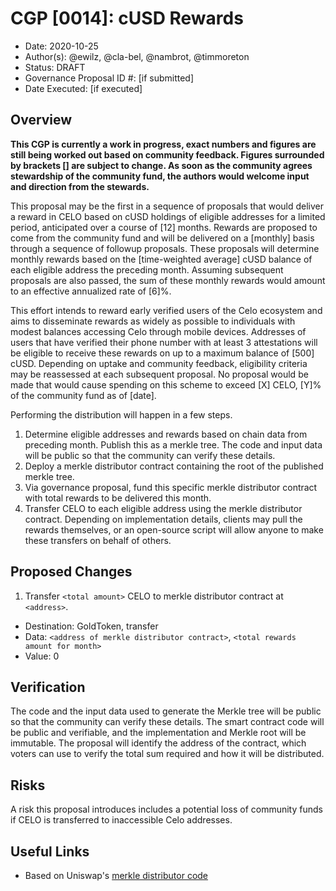 # CGP [0014]:  cUSD Rewards

- Date: 2020-10-25
- Author(s): @ewilz, @cla-bel, @nambrot, @timmoreton
- Status: DRAFT
- Governance Proposal ID #: [if submitted]
- Date Executed: [if executed]

## Overview

**This CGP is currently a work in progress, exact numbers and figures are still being worked out based on community feedback. Figures surrounded by brackets [] are subject to change. As soon as the community agrees stewardship of the community fund, the authors would welcome input and direction from the stewards.**

This proposal may be the first in a sequence of proposals that would deliver a reward in CELO based on cUSD holdings of eligible addresses for a limited period, anticipated over a course of [12] months. Rewards are proposed to come from the community fund and will be delivered on a [monthly] basis through a sequence of followup proposals. These proposals will determine monthly rewards based on the [time-weighted average] cUSD balance of each eligible address the preceding month. Assuming subsequent proposals are also passed, the sum of these monthly rewards would amount to an effective annualized rate of [6]%.
 
This effort intends to reward early verified users of the Celo ecosystem and aims to disseminate rewards as widely as possible to individuals with modest balances accessing Celo through mobile devices. Addresses of users that have verified their phone number with at least 3 attestations will be eligible to receive these rewards on up to a maximum balance of [500] cUSD. Depending on uptake and community feedback, eligibility criteria may be reassessed at each subsequent proposal. No proposal would be made that would cause spending on this scheme to exceed [X] CELO, [Y]% of the community fund as of [date].

Performing the distribution will happen in a few steps.
1. Determine eligible addresses and rewards based on chain data from preceding month. Publish this as a merkle tree. The code and input data will be public so that the community can verify these details. 
2. Deploy a merkle distributor contract containing the root of the published merkle tree.
3. Via governance proposal, fund this specific merkle distributor contract with total rewards to be delivered this month.
4. Transfer CELO to each eligible address using the merkle distributor contract. Depending on implementation details, clients may pull the rewards themselves, or an open-source script will allow anyone to make these transfers on behalf of others.


## Proposed Changes

1. Transfer `<total amount>` CELO to merkle distributor contract at `<address>`.
  - Destination: GoldToken, transfer
  - Data: `<address of merkle distributor contract>`, `<total rewards amount for month>`
  - Value: 0


## Verification

The code and the input data used to generate the Merkle tree will be public so that the community can verify these details. 
The smart contract code will be public and verifiable, and the implementation and Merkle root will be immutable. The proposal will identify the address of the contract, which voters can use to verify the total sum required and how it will be distributed.  


## Risks

A risk this proposal introduces includes a potential  loss of community funds if CELO is  transferred to inaccessible Celo addresses. 


## Useful Links

* Based on Uniswap's [merkle distributor code](https://github.com/Uniswap/merkle-distributor)